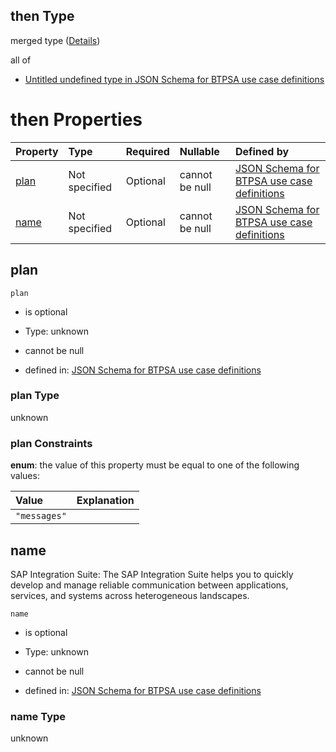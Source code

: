## then Type

merged type ([Details](btpsa-usecase-properties-services-items-allof-1-then-allof-48-then.md))

all of

*   [Untitled undefined type in JSON Schema for BTPSA use case definitions](btpsa-usecase-properties-services-items-allof-1-then-allof-48-then-allof-0.md "check type definition")

# then Properties

| Property      | Type          | Required | Nullable       | Defined by                                                                                                                                                                                                            |
| :------------ | :------------ | :------- | :------------- | :-------------------------------------------------------------------------------------------------------------------------------------------------------------------------------------------------------------------- |
| [plan](#plan) | Not specified | Optional | cannot be null | [JSON Schema for BTPSA use case definitions](btpsa-usecase-properties-services-items-allof-1-then-allof-48-then-properties-plan.md "undefined#/properties/services/items/allOf/1/then/allOf/48/then/properties/plan") |
| [name](#name) | Not specified | Optional | cannot be null | [JSON Schema for BTPSA use case definitions](btpsa-usecase-properties-services-items-allof-1-then-allof-48-then-properties-name.md "undefined#/properties/services/items/allOf/1/then/allOf/48/then/properties/name") |

## plan



`plan`

*   is optional

*   Type: unknown

*   cannot be null

*   defined in: [JSON Schema for BTPSA use case definitions](btpsa-usecase-properties-services-items-allof-1-then-allof-48-then-properties-plan.md "undefined#/properties/services/items/allOf/1/then/allOf/48/then/properties/plan")

### plan Type

unknown

### plan Constraints

**enum**: the value of this property must be equal to one of the following values:

| Value        | Explanation |
| :----------- | :---------- |
| `"messages"` |             |

## name

SAP Integration Suite: The SAP Integration Suite helps you to quickly develop and manage reliable communication between applications, services, and systems across heterogeneous landscapes.

`name`

*   is optional

*   Type: unknown

*   cannot be null

*   defined in: [JSON Schema for BTPSA use case definitions](btpsa-usecase-properties-services-items-allof-1-then-allof-48-then-properties-name.md "undefined#/properties/services/items/allOf/1/then/allOf/48/then/properties/name")

### name Type

unknown
